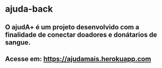 # ajuda-back

## O ajudA+ é um projeto desenvolvido com a finalidade de conectar doadores e donátarios de sangue.
## Acesse em: https://ajudamais.herokuapp.com
